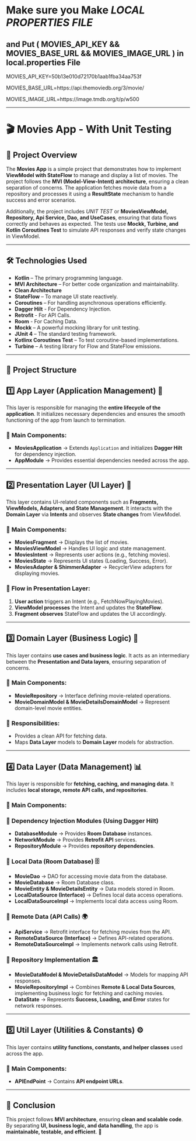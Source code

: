 # Make sure you Make *LOCAL PROPERTIES FILE*  
 **and Put ( MOVIES_API_KEY &&  MOVIES_BASE_URL && MOVIES_IMAGE_URL )** in  **local.properties File**
---

MOVIES_API_KEY=50b13e010d72170b1aab1fba34aa753f

MOVIES_BASE_URL=https\://api.themoviedb.org/3/movie/

MOVIES_IMAGE_URL=https\://image.tmdb.org/t/p/w500

---
# 🎬 Movies App - With Unit Testing

## 📌 **Project Overview**
The **Movies App** is a simple project that demonstrates how to implement **ViewModel with StateFlow** to manage and display a list of movies. The project follows the **MVI (Model-View-Intent) architecture**, ensuring a clean separation of concerns. The application fetches movie data from a repository and processes it using a **ResultState** mechanism to handle success and error scenarios.

Additionally, the project includes  *UNIT TEST* or **MoviesViewModel, Repository, Api Service, Dao, and UseCases**, ensuring that data flows correctly and behaves as expected. The tests use **Mockk, Turbine, and Kotlin Coroutines Test** to simulate API responses and verify state changes in ViewModel.

---

## 🛠️ **Technologies Used**
- **Kotlin** – The primary programming language.
- **MVI Architecture** – For better code organization and maintainability.
- **Clean Architecture**
- **StateFlow** – To manage UI state reactively.
- **Coroutines** – For handling asynchronous operations efficiently.
- **Dagger Hilt** - For Dependency Injection.
- **Retrofit** - For API Calls.
- **Room** - For Caching Data.
- **Mockk** – A powerful mocking library for unit testing.
- **JUnit 4** – The standard testing framework.
- **Kotlinx Coroutines Test** – To test coroutine-based implementations.
- **Turbine** – A testing library for Flow and StateFlow emissions.

---

## 📂 **Project Structure**

## 1️⃣ **App Layer (Application Management) 📱**
This layer is responsible for managing the **entire lifecycle of the application**. It initializes necessary dependencies and ensures the smooth functioning of the app from launch to termination.

### 📌 **Main Components:**
- **MoviesApplication** → Extends `Application` and initializes **Dagger Hilt** for dependency injection.
- **AppModule** → Provides essential dependencies needed across the app.

---

## 2️⃣ **Presentation Layer (UI Layer) 🎨**
This layer contains UI-related components such as **Fragments, ViewModels, Adapters, and State Management**. It interacts with the **Domain Layer** via **Intents** and observes **State changes** from ViewModel.

### 📌 **Main Components:**
- **MoviesFragment** → Displays the list of movies.
- **MoviesViewModel** → Handles UI logic and state management.
- **MoviesIntent** → Represents user actions (e.g., fetching movies).
- **MoviesState** → Represents UI states (Loading, Success, Error).
- **MoviesAdapter & ShimmerAdapter** → RecyclerView adapters for displaying movies.

### 📌 **Flow in Presentation Layer:**
1. **User action** triggers an Intent (e.g., FetchNowPlayingMovies).
2. **ViewModel processes** the Intent and updates the **StateFlow**.
3. **Fragment observes** StateFlow and updates the UI accordingly.

---

## 3️⃣ **Domain Layer (Business Logic) 🧠**
This layer contains **use cases and business logic**. It acts as an intermediary between the **Presentation and Data layers**, ensuring separation of concerns.

### 📌 **Main Components:**
- **MovieRepository** → Interface defining movie-related operations.
- **MovieDomainModel & MovieDetailsDomainModel** → Represent domain-level movie entities.

### 📌 **Responsibilities:**
- Provides a clean API for fetching data.
- Maps **Data Layer** models to **Domain Layer** models for abstraction.

---

## 4️⃣ **Data Layer (Data Management) 📊**
This layer is responsible for **fetching, caching, and managing data**. It includes **local storage, remote API calls, and repositories**.

### 📌 **Main Components:**

### 🔹 **Dependency Injection Modules (Using Dagger Hilt)**
- **DatabaseModule** → Provides **Room Database** instances.
- **NetworkModule** → Provides **Retrofit API** services.
- **RepositoryModule** → Provides **repository dependencies**.

### 🔹 **Local Data (Room Database) 🗄️**
- **MovieDao** → DAO for accessing movie data from the database.
- **MovieDatabase** → Room Database class.
- **MovieEntity & MovieDetailsEntity** → Data models stored in Room.
- **LocalDataSource (Interface)** → Defines local data access operations.
- **LocalDataSourceImpl** → Implements local data access using Room.

### 🔹 **Remote Data (API Calls) 🌍**
- **ApiService** → Retrofit interface for fetching movies from the API.
- **RemoteDataSource (Interface)** → Defines API-related operations.
- **RemoteDataSourceImpl** → Implements network calls using Retrofit.

### 🔹 **Repository Implementation 🏛️**
- **MovieDataModel & MovieDetailsDataModel** → Models for mapping API responses.
- **MovieRepositoryImpl** → Combines **Remote & Local Data Sources**, implementing business logic for fetching and caching movies.
- **DataState** → Represents **Success, Loading, and Error** states for network responses.

---

## 5️⃣ **Util Layer (Utilities & Constants) ⚙️**
This layer contains **utility functions, constants, and helper classes** used across the app.

### 📌 **Main Components:**
- **APIEndPoint** → Contains **API endpoint URLs**.

---

## 📌 **Conclusion**
This project follows **MVI architecture**, ensuring **clean and scalable code**. By separating **UI, business logic, and data handling**, the app is **maintainable, testable, and efficient**. 🚀

